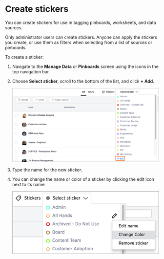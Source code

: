 # Create stickers

You can create stickers for use in tagging pinboards, worksheets, and data sources.

Only administrator users can create stickers. Anyone can apply the stickers you create, or use them as filters when selecting from a list of sources or pinboards.

To create a sticker:

1.   Navigate to the **Manage Data** or **Pinboards** screen using the icons in the top navigation bar. 
2.   Choose **Select sticker**, scroll to the bottom of the list, and click **+ Add**. 

     ![](../../images/add_sticker.png "Add a sticker") 

3.   Type the name for the new sticker. 
4.   You can change the name or color of a sticker by clicking the edit icon next to its name. 

     ![](../../images/edit_sticker.png "Edit a sticker") 


